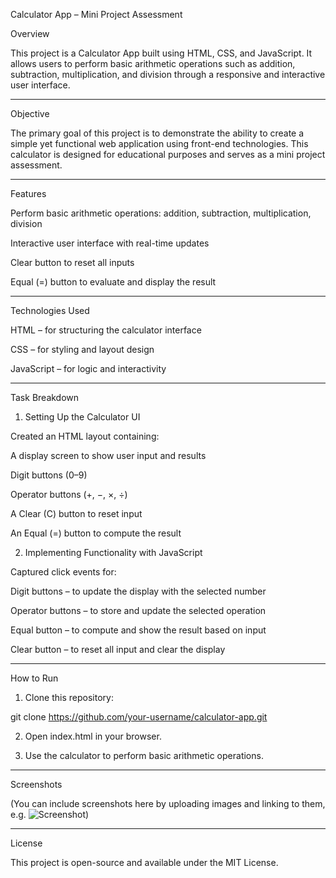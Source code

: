 Calculator App – Mini Project Assessment

Overview

This project is a Calculator App built using HTML, CSS, and JavaScript. It allows users to perform basic arithmetic operations such as addition, subtraction, multiplication, and division through a responsive and interactive user interface.

---

Objective

The primary goal of this project is to demonstrate the ability to create a simple yet functional web application using front-end technologies. This calculator is designed for educational purposes and serves as a mini project assessment.

---

Features

Perform basic arithmetic operations: addition, subtraction, multiplication, division

Interactive user interface with real-time updates

Clear button to reset all inputs

Equal (=) button to evaluate and display the result

---

Technologies Used

HTML – for structuring the calculator interface

CSS – for styling and layout design

JavaScript – for logic and interactivity


---

Task Breakdown

1. Setting Up the Calculator UI

Created an HTML layout containing:

A display screen to show user input and results

Digit buttons (0–9)

Operator buttons (+, −, ×, ÷)

A Clear (C) button to reset input

An Equal (=) button to compute the result


2. Implementing Functionality with JavaScript

Captured click events for:

Digit buttons – to update the display with the selected number

Operator buttons – to store and update the selected operation

Equal button – to compute and show the result based on input

Clear button – to reset all input and clear the display


---

How to Run

1. Clone this repository:

git clone https://github.com/your-username/calculator-app.git


2. Open index.html in your browser.


3. Use the calculator to perform basic arithmetic operations.


---

Screenshots

(You can include screenshots here by uploading images and linking to them, e.g. ![Screenshot](images/demo.png))


---

License

This project is open-source and available under the MIT License.

